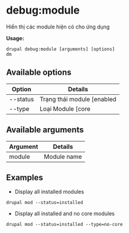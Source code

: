 # debug:module
Hiển thị các module hiện có cho ứng dụng

**Usage:**
```
drupal debug:module [arguments] [options]
dm
```

## Available options
Option | Details
-------|-------------
--status | Trạng thái module [enabled|disabled]
--type | Loại Module [core|no-core]

## Available arguments
Argument | Details
---------|-------------
module | Module name

## Examples
* Display all installed modules
```
drupal mod --status=installed
```
* Display all installed and no core modules
```
drupal mod --status=installed --type=no-core
```
